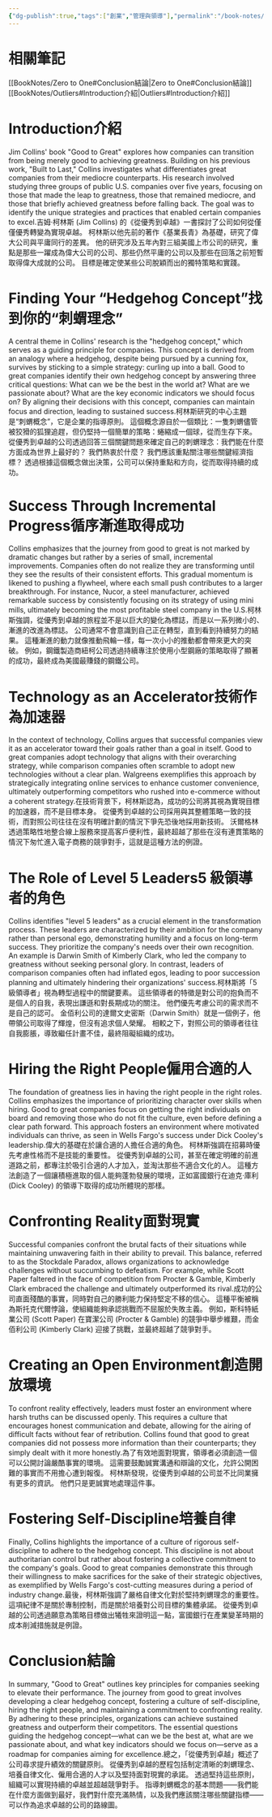 ```yaml
---
{"dg-publish":true,"tags":["創業","管理與領導"],"permalink":"/book-notes/good-to-great/","dgPassFrontmatter":true,"created":"2024-11-24T10:41:53.032+08:00","updated":"2024-11-28T13:09:02.663+08:00"}
---
```


# 相關筆記
[[BookNotes/Zero to One#Conclusion結論\|Zero to One#Conclusion結論]]
[[BookNotes/Outliers#Introduction介紹\|Outliers#Introduction介紹]]
# Introduction介紹

Jim Collins' book "Good to Great" explores how companies can transition from being merely good to achieving greatness. Building on his previous work, "Built to Last," Collins investigates what differentiates great companies from their mediocre counterparts. His research involved studying three groups of public U.S. companies over five years, focusing on those that made the leap to greatness, those that remained mediocre, and those that briefly achieved greatness before falling back. The goal was to identify the unique strategies and practices that enabled certain companies to excel.吉姆‧柯林斯 (Jim Collins) 的《從優秀到卓越》一書探討了公司如何從僅僅優秀轉變為實現卓越。 柯林斯以他先前的著作《基業長青》為基礎，研究了偉大公司與平庸同行的差異。 他的研究涉及五年內對三組美國上市公司的研究，重點是那些一躍成為偉大公司的公司、那些仍然平庸的公司以及那些在回落之前短暫取得偉大成就的公司。 目標是確定使某些公司脫穎而出的獨特策略和實踐。

# Finding Your “Hedgehog Concept”找到你的“刺蝟理念”

A central theme in Collins' research is the "hedgehog concept," which serves as a guiding principle for companies. This concept is derived from an analogy where a hedgehog, despite being pursued by a cunning fox, survives by sticking to a simple strategy: curling up into a ball. Good to great companies identify their own hedgehog concept by answering three critical questions: What can we be the best in the world at? What are we passionate about? What are the key economic indicators we should focus on? By aligning their decisions with this concept, companies can maintain focus and direction, leading to sustained success.柯林斯研究的中心主題是“刺蝟概念”，它是企業的指導原則。 這個概念源自於一個類比：一隻刺蝟儘管被狡猾的狐狸追趕，但仍堅持一個簡單的策略：蜷縮成一個球，從而生存下來。 從優秀到卓越的公司透過回答三個關鍵問題來確定自己的刺蝟理念：我們能在什麼方面成為世界上最好的？ 我們熱衷於什麼？ 我們應該重點關注哪些關鍵經濟指標？ 透過根據這個概念做出決策，公司可以保持重點和方向，從而取得持續的成功。

# Success Through Incremental Progress循序漸進取得成功

Collins emphasizes that the journey from good to great is not marked by dramatic changes but rather by a series of small, incremental improvements. Companies often do not realize they are transforming until they see the results of their consistent efforts. This gradual momentum is likened to pushing a flywheel, where each small push contributes to a larger breakthrough. For instance, Nucor, a steel manufacturer, achieved remarkable success by consistently focusing on its strategy of using mini mills, ultimately becoming the most profitable steel company in the U.S.柯林斯強調，從優秀到卓越的旅程並不是以巨大的變化為標誌，而是以一系列微小的、漸進的改進為標誌。 公司通常不會意識到自己正在轉型，直到看到持續努力的結果。 這種漸進的動力就像推動飛輪一樣，每一次小小的推動都會帶來更大的突破。 例如，鋼鐵製造商紐柯公司透過持續專注於使用小型鋼廠的策略取得了顯著的成功，最終成為美國最賺錢的鋼鐵公司。

# Technology as an Accelerator技術作為加速器

In the context of technology, Collins argues that successful companies view it as an accelerator toward their goals rather than a goal in itself. Good to great companies adopt technology that aligns with their overarching strategy, while comparison companies often scramble to adopt new technologies without a clear plan. Walgreens exemplifies this approach by strategically integrating online services to enhance customer convenience, ultimately outperforming competitors who rushed into e-commerce without a coherent strategy.在技術背景下，柯林斯認為，成功的公司將其視為實現目標的加速器，而不是目標本身。 從優秀到卓越的公司採用與其整體策略一致的技術，而對照公司往往在沒有明確計劃的情況下爭先恐後地採用新技術。 沃爾格林透過策略性地整合線上服務來提高客戶便利性，最終超越了那些在沒有連貫策略的情況下匆忙進入電子商務的競爭對手，這就是這種方法的例證。

# The Role of Level 5 Leaders5 級領導者的角色

Collins identifies "level 5 leaders" as a crucial element in the transformation process. These leaders are characterized by their ambition for the company rather than personal ego, demonstrating humility and a focus on long-term success. They prioritize the company's needs over their own recognition. An example is Darwin Smith of Kimberly Clark, who led the company to greatness without seeking personal glory. In contrast, leaders of comparison companies often had inflated egos, leading to poor succession planning and ultimately hindering their organizations' success.柯林斯將「5 級領導者」視為轉型過程中的關鍵要素。 這些領導者的特徵是對公司的抱負而不是個人的自我，表現出謙遜和對長期成功的關注。 他們優先考慮公司的需求而不是自己的認可。 金佰利公司的達爾文史密斯（Darwin Smith）就是一個例子，他帶領公司取得了輝煌，但沒有追求個人榮耀。 相較之下，對照公司的領導者往往自我膨脹，導致繼任計畫不佳，最終阻礙組織的成功。

# Hiring the Right People僱用合適的人

The foundation of greatness lies in having the right people in the right roles. Collins emphasizes the importance of prioritizing character over skills when hiring. Good to great companies focus on getting the right individuals on board and removing those who do not fit the culture, even before defining a clear path forward. This approach fosters an environment where motivated individuals can thrive, as seen in Wells Fargo's success under Dick Cooley's leadership.偉大的基礎在於讓合適的人擔任合適的角色。 柯林斯強調在招募時優先考慮性格而不是技能的重要性。 從優秀到卓越的公司，甚至在確定明確的前進道路之前，都專注於吸引合適的人才加入，並淘汰那些不適合文化的人。 這種方法創造了一個讓積極進取的個人能夠蓬勃發展的環境，正如富國銀行在迪克·庫利 (Dick Cooley) 的領導下取得的成功所體現的那樣。

# Confronting Reality面對現實

Successful companies confront the brutal facts of their situations while maintaining unwavering faith in their ability to prevail. This balance, referred to as the Stockdale Paradox, allows organizations to acknowledge challenges without succumbing to defeatism. For example, while Scott Paper faltered in the face of competition from Procter & Gamble, Kimberly Clark embraced the challenge and ultimately outperformed its rival.成功的公司直面殘酷的事實，同時對自己的勝利能力保持堅定不移的信心。 這種平衡被稱為斯托克代爾悖論，使組織能夠承認挑戰而不屈服於失敗主義。 例如，斯科特紙業公司 (Scott Paper) 在寶潔公司 (Procter & Gamble) 的競爭中舉步維艱，而金佰利公司 (Kimberly Clark) 迎接了挑戰，並最終超越了競爭對手。

# Creating an Open Environment創造開放環境

To confront reality effectively, leaders must foster an environment where harsh truths can be discussed openly. This requires a culture that encourages honest communication and debate, allowing for the airing of difficult facts without fear of retribution. Collins found that good to great companies did not possess more information than their counterparts; they simply dealt with it more honestly.為了有效地面對現實，領導者必須創造一個可以公開討論嚴酷事實的環境。 這需要鼓勵誠實溝通和辯論的文化，允許公開困難的事實而不用擔心遭到報復。 柯林斯發現，從優秀到卓越的公司並不比同業擁有更多的資訊。 他們只是更誠實地處理這件事。

# Fostering Self-Discipline培養自律

Finally, Collins highlights the importance of a culture of rigorous self-discipline to adhere to the hedgehog concept. This discipline is not about authoritarian control but rather about fostering a collective commitment to the company's goals. Good to great companies demonstrate this through their willingness to make sacrifices for the sake of their strategic objectives, as exemplified by Wells Fargo's cost-cutting measures during a period of industry change.最後，柯林斯強調了嚴格自律文化對於堅持刺蝟理念的重要性。 這項紀律不是關於專制控制，而是關於培養對公司目標的集體承諾。 從優秀到卓越的公司透過願意為策略目標做出犧牲來證明這一點，富國銀行在產業變革時期的成本削減措施就是例證。

# Conclusion結論

In summary, "Good to Great" outlines key principles for companies seeking to elevate their performance. The journey from good to great involves developing a clear hedgehog concept, fostering a culture of self-discipline, hiring the right people, and maintaining a commitment to confronting reality. By adhering to these principles, organizations can achieve sustained greatness and outperform their competitors. The essential questions guiding the hedgehog concept—what can we be the best at, what are we passionate about, and what key indicators should we focus on—serve as a roadmap for companies aiming for excellence.總之，「從優秀到卓越」概述了公司尋求提升績效的關鍵原則。 從優秀到卓越的歷程包括制定清晰的刺蝟理念、培養自律文化、僱用合適的人才以及堅持面對現實的承諾。 透過堅持這些原則，組織可以實現持續的卓越並超越競爭對手。 指導刺蝟概念的基本問題——我們能在什麼方面做到最好，我們對什麼充滿熱情，以及我們應該關注哪些關鍵指標——可以作為追求卓越的公司的路線圖。